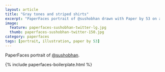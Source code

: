 ```yaml
---
layout: article
title: "Gray tones and striped shirts"
excerpt: "PaperFaces portrait of @sushobhan drawn with Paper by 53 on an iPad."
image: 
  feature: paperfaces-sushobhan-twitter-lg.jpg
  thumb: paperfaces-sushobhan-twitter-150.jpg
category: paperfaces
tags: [portrait, illustration, paper by 53]
---
```


PaperFaces portrait of [@sushobhan](http://twitter.com/sushobhan).

{% include paperfaces-boilerplate.html %}